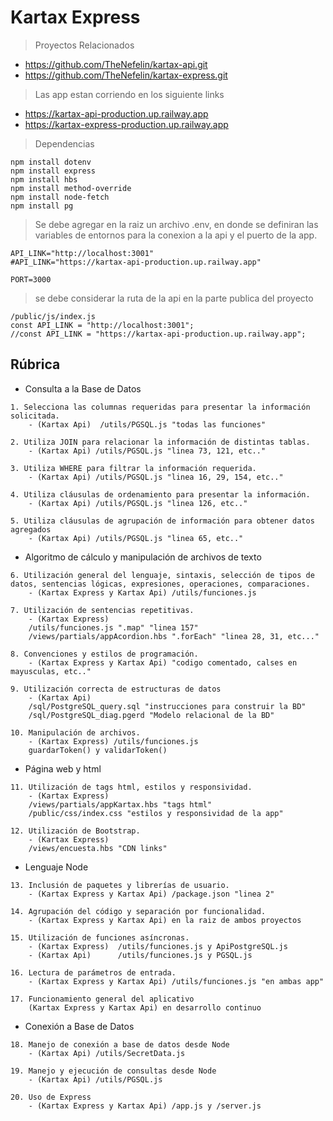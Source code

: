 # Kartax Express

> Proyectos Relacionados
* https://github.com/TheNefelin/kartax-api.git
* https://github.com/TheNefelin/kartax-express.git

> Las app estan corriendo en los siguiente links
* https://kartax-api-production.up.railway.app
* https://kartax-express-production.up.railway.app 

> Dependencias
```
npm install dotenv
npm install express
npm install hbs
npm install method-override
npm install node-fetch
npm install pg
```

> Se debe agregar en la raiz un archivo .env, en donde se definiran las variables de entornos para la conexion a la api y el puerto de la app.
```
API_LINK="http://localhost:3001"
#API_LINK="https://kartax-api-production.up.railway.app"

PORT=3000
```

> se debe considerar la ruta de la api en la parte publica del proyecto
```
/public/js/index.js
const API_LINK = "http://localhost:3001";
//const API_LINK = "https://kartax-api-production.up.railway.app";
```

## Rúbrica
* Consulta a la Base de Datos
```
1. Selecciona las columnas requeridas para presentar la información solicitada.
    - (Kartax Api)  /utils/PGSQL.js "todas las funciones"

2. Utiliza JOIN para relacionar la información de distintas tablas.
    - (Kartax Api) /utils/PGSQL.js "linea 73, 121, etc.."

3. Utiliza WHERE para filtrar la información requerida.
    - (Kartax Api) /utils/PGSQL.js "linea 16, 29, 154, etc.."

4. Utiliza cláusulas de ordenamiento para presentar la información.
    - (Kartax Api) /utils/PGSQL.js "linea 126, etc.."

5. Utiliza cláusulas de agrupación de información para obtener datos agregados
    - (Kartax Api) /utils/PGSQL.js "linea 65, etc.."
```
* Algoritmo de cálculo y manipulación de archivos de texto
```
6. Utilización general del lenguaje, sintaxis, selección de tipos de datos, sentencias lógicas, expresiones, operaciones, comparaciones.
    - (Kartax Express y Kartax Api) /utils/funciones.js

7. Utilización de sentencias repetitivas.
    - (Kartax Express) 
    /utils/funciones.js ".map" "linea 157"
    /views/partials/appAcordion.hbs ".forEach" "linea 28, 31, etc..."
    
8. Convenciones y estilos de programación.
    - (Kartax Express y Kartax Api) "codigo comentado, calses en mayusculas, etc.."

9. Utilización correcta de estructuras de datos
    - (Kartax Api) 
    /sql/PostgreSQL_query.sql "instrucciones para construir la BD"
    /sql/PostgreSQL_diag.pgerd "Modelo relacional de la BD"

10. Manipulación de archivos.
    - (Kartax Express) /utils/funciones.js
    guardarToken() y validarToken()
```
* Página web y html
```
11. Utilización de tags html, estilos y responsividad.
    - (Kartax Express) 
    /views/partials/appKartax.hbs "tags html"
    /public/css/index.css "estilos y responsividad de la app"

12. Utilización de Bootstrap.
    - (Kartax Express) 
    /views/encuesta.hbs "CDN links"
```
* Lenguaje Node
```
13. Inclusión de paquetes y librerías de usuario.
    - (Kartax Express y Kartax Api) /package.json "linea 2"

14. Agrupación del código y separación por funcionalidad.
    - (Kartax Express y Kartax Api) en la raiz de ambos proyectos

15. Utilización de funciones asíncronas.
    - (Kartax Express)  /utils/funciones.js y ApiPostgreSQL.js
    - (Kartax Api)      /utils/funciones.js y PGSQL.js

16. Lectura de parámetros de entrada.
    - (Kartax Express y Kartax Api) /utils/funciones.js "en ambas app"

17. Funcionamiento general del aplicativo
    (Kartax Express y Kartax Api) en desarrollo continuo
```
* Conexión a Base de Datos
```
18. Manejo de conexión a base de datos desde Node
    - (Kartax Api) /utils/SecretData.js

19. Manejo y ejecución de consultas desde Node
    - (Kartax Api) /utils/PGSQL.js

20. Uso de Express
    - (Kartax Express y Kartax Api) /app.js y /server.js
```
